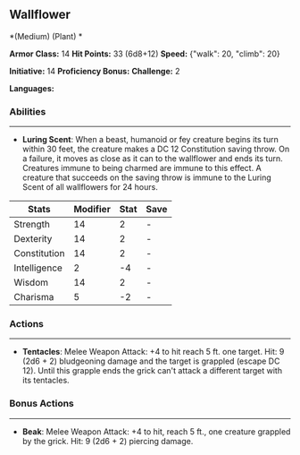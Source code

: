 ## Wallflower
*(Medium) (Plant) *

**Armor Class:** 14
**Hit Points:** 33 (6d8+12)
**Speed:** {"walk": 20, "climb": 20}

**Initiative:** 14
**Proficiency Bonus:**
**Challenge:** 2

**Languages:** 

### Abilities
 --- 
- **Luring Scent**: When a beast, humanoid or fey creature begins its turn within 30 feet, the creature makes a DC 12 Constitution saving throw. On a failure, it moves as close as it can to the wallflower and ends its turn. Creatures immune to being charmed are immune to this effect. A creature that succeeds on the saving throw is immune to the Luring Scent of all wallflowers for 24 hours.



| Stats | Modifier | Stat | Save
| ---- | ---- | ---- | ---- |
| Strength | 14 | 2 | - |
| Dexterity | 14 | 2 | - |
| Constitution | 14 | 2 | - |
| Intelligence | 2 | -4 | - |
| Wisdom | 14 | 2 | - |
| Charisma | 5 | -2 | - |

### Actions
 --- 
- **Tentacles**: Melee Weapon Attack: +4 to hit  reach 5 ft.  one target. Hit: 9 (2d6 + 2) bludgeoning damage  and the target is grappled (escape DC 12). Until this grapple ends  the grick can't attack a different target with its tentacles.

### Bonus Actions
 --- 
- **Beak**: Melee Weapon Attack: +4 to hit, reach 5 ft., one creature grappled by the grick. Hit: 9 (2d6 + 2) piercing damage.

